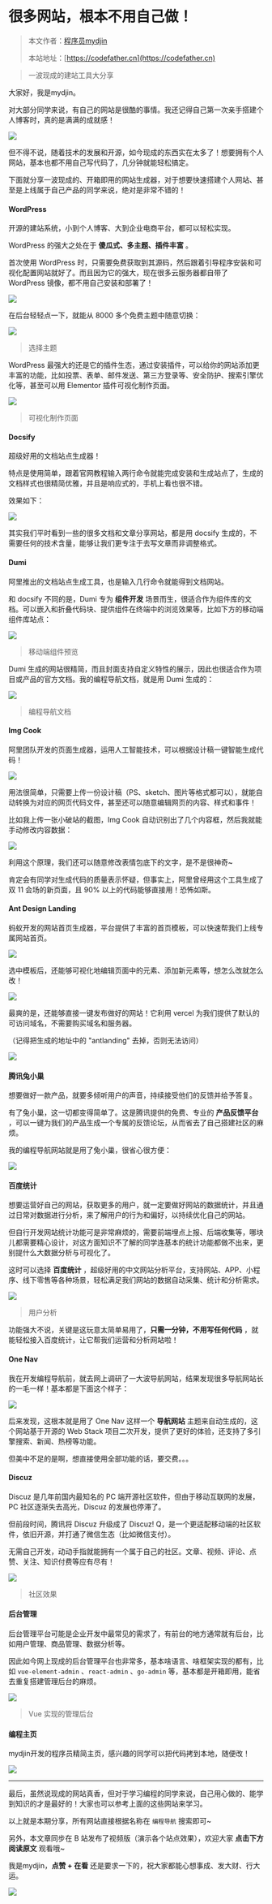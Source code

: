 # 很多网站，根本不用自己做！

> 本文作者：[程序员mydjin](https://yuyuanweb.feishu.cn/wiki/Abldw5WkjidySxkKxU2cQdAtnah)
>
> 本站地址：[https://codefather.cn](https://codefather.cn)

> 一波现成的建站工具大分享

大家好，我是mydjin。

对大部分同学来说，有自己的网站是很酷的事情。我还记得自己第一次亲手搭建个人博客时，真的是满满的成就感！

![](https://pic.yupi.icu/5563/202311091049168.png)

但不得不说，随着技术的发展和开源，如今现成的东西实在太多了！想要拥有个人网站，基本也都不用自己写代码了，几分钟就能轻松搞定。

下面就分享一波现成的、开箱即用的网站生成器，对于想要快速搭建个人网站、甚至是上线属于自己产品的同学来说，绝对是非常不错的！

#### WordPress

开源的建站系统，小到个人博客、大到企业电商平台，都可以轻松实现。

WordPress 的强大之处在于 **傻瓜式、多主题、插件丰富** 。

首次使用 WordPress 时，只需要免费获取到其源码，然后跟着引导程序安装和可视化配置网站就好了。而且因为它的强大，现在很多云服务器都自带了 WordPress 镜像，都不用自己安装和部署了！

![](https://pic.yupi.icu/5563/202311091049165.png)

在后台轻轻点一下，就能从 8000 多个免费主题中随意切换：

![](https://pic.yupi.icu/5563/202311091049279.png)

> 选择主题

WordPress 最强大的还是它的插件生态，通过安装插件，可以给你的网站添加更丰富的功能，比如投票、表单、邮件发送、第三方登录等、安全防护、搜索引擎优化等，甚至可以用 Elementor 插件可视化制作页面。

![](https://pic.yupi.icu/5563/202311091049473.gif)

> 可视化制作页面

#### Docsify

超级好用的文档站点生成器！

特点是使用简单，跟着官网教程输入两行命令就能完成安装和生成站点了，生成的文档样式也很精简优雅，并且是响应式的，手机上看也很不错。

效果如下：

![](https://pic.yupi.icu/5563/202311091049188.png)

其实我们平时看到一些的很多文档和文章分享网站，都是用 docsify 生成的，不需要任何的技术含量，能够让我们更专注于去写文章而非调整格式。

#### Dumi

阿里推出的文档站点生成工具，也是输入几行命令就能得到文档网站。

和 docsify 不同的是，Dumi 专为 **组件开发** 场景而生，很适合作为组件库的文档。可以嵌入和折叠代码块、提供组件在终端中的浏览效果等，比如下方的移动端组件库站点：

![](https://pic.yupi.icu/5563/202311091049172.jpeg)

> 移动端组件预览

Dumi 生成的网站很精简，而且封面支持自定义特性的展示，因此也很适合作为项目或产品的官方文档。我的编程导航文档，就是用 Dumi 生成的：

![](https://pic.yupi.icu/5563/202311091049635.png)

> 编程导航文档

#### Img Cook

阿里团队开发的页面生成器，运用人工智能技术，可以根据设计稿一键智能生成代码！

![](https://pic.yupi.icu/5563/202311091049713.png)

用法很简单，只需要上传一份设计稿（PS、sketch、图片等格式都可以），就能自动转换为对应的网页代码文件，甚至还可以随意编辑网页的内容、样式和事件！

比如我上传一张小破站的截图，Img Cook 自动识别出了几个内容框，然后我就能手动修改内容数据：

![](https://pic.yupi.icu/5563/202311091049668.png)

利用这个原理，我们还可以随意修改表情包底下的文字，是不是很神奇~

肯定会有同学对生成代码的质量表示怀疑，但事实上，阿里曾经用这个工具生成了双 11 会场的新页面，且 90% 以上的代码能够直接用！恐怖如斯。

#### Ant Design Landing

蚂蚁开发的网站首页生成器，平台提供了丰富的首页模板，可以快速帮我们上线专属网站首页。

![](https://pic.yupi.icu/5563/202311091049729.png)

选中模板后，还能够可视化地编辑页面中的元素、添加新元素等，想怎么改就怎么改！

![](https://pic.yupi.icu/5563/202311091049029.png)

最爽的是，还能够直接一键发布做好的网站！它利用 vercel 为我们提供了默认的可访问域名，不需要购买域名和服务器。

（记得把生成的地址中的 "antlanding" 去掉，否则无法访问）

![](https://pic.yupi.icu/5563/202311091049163.png)

#### 腾讯兔小巢

想要做好一款产品，就要多倾听用户的声音，持续接受他们的反馈并给予答复。

有了兔小巢，这一切都变得简单了。这是腾讯提供的免费、专业的 **产品反馈平台** ，可以一键为我们的产品生成一个专属的反馈论坛，从而省去了自己搭建社区的麻烦。

我的编程导航网站就是用了兔小巢，很省心很方便：

![](https://pic.yupi.icu/5563/202311091049225.png)

#### 百度统计

想要运营好自己的网站，获取更多的用户，就一定要做好网站的数据统计，并且通过日常对数据进行分析，来了解用户的行为和偏好，以持续优化自己的网站。

但自行开发网站统计功能可是非常麻烦的，需要前端埋点上报、后端收集等，哪块儿都需要精心设计，对这方面知识不了解的同学连基本的统计功能都做不出来，更别提什么大数据分析与可视化了。

这时可以选择 **百度统计** ，超级好用的中文网站分析平台，支持网站、APP、小程序、线下零售等各种场景，轻松满足我们网站的数据自动采集、统计和分析需求。

![](https://pic.yupi.icu/5563/202311091049211.png)

> 用户分析

功能强大不说，关键是这玩意太简单易用了，**只需一分钟，不用写任何代码** ，就能轻松接入百度统计，让它帮我们运营和分析网站啦！

#### One Nav

我在开发编程导航前，就去网上调研了一大波导航网站，结果发现很多导航网站长的一毛一样！基本都是下面这个样子：

![](https://pic.yupi.icu/5563/202311091049219.png)

后来发现，这根本就是用了 One Nav 这样一个 **导航网站** 主题来自动生成的，这个网站基于开源的 Web Stack 项目二次开发，提供了更好的体验，还支持了多引擎搜索、新闻、热榜等功能。

但美中不足的是啊，想直接使用全部功能的话，要交费。。。

#### Discuz

Discuz 是几年前国内最知名的 PC 端开源社区软件，但由于移动互联网的发展，PC 社区逐渐失去高光，Discuz 的发展也停滞了。

但前段时间，腾讯将 Discuz 升级成了 Discuz! Q，是一个更适配移动端的社区软件，依旧开源，并打通了微信生态（比如微信支付）。

无需自己开发，动动手指就能拥有一个属于自己的社区。文章、视频、评论、点赞、关注、知识付费等应有尽有！

![](https://pic.yupi.icu/5563/202311091049333.png)

> 社区效果

#### 后台管理

后台管理平台可能是企业开发中最常见的需求了，有前台的地方通常就有后台，比如用户管理、商品管理、数据分析等。

因此如今网上现成的后台管理平台也非常多，基本啥语言、啥框架实现的都有，比如 `vue-element-admin` 、`react-admin` 、`go-admin` 等，基本都是开箱即用，能省去重复搭建管理后台的麻烦。

![](https://pic.yupi.icu/5563/202311091049605.png)

> Vue 实现的管理后台

#### 编程主页

mydjin开发的程序员精简主页，感兴趣的同学可以把代码拷到本地，随便改！

![](https://pic.yupi.icu/5563/202311091049653.png)



------


最后，虽然说现成的网站真香，但对于学习编程的同学来说，自己用心做的、能学到知识的才是最好的！大家也可以参考上面的这些网站来学习。

以上就是本期分享，所有网站直接根据名称在 `编程导航` 搜索即可~



另外，本文章同步在 B 站发布了视频版（演示各个站点效果），欢迎大家 **点击下方阅读原文** 观看哦~

我是mydjin，**点赞 + 在看** 还是要求一下的，祝大家都能心想事成、发大财、行大运。

![](https://pic.yupi.icu/5563/202311091049724.png)